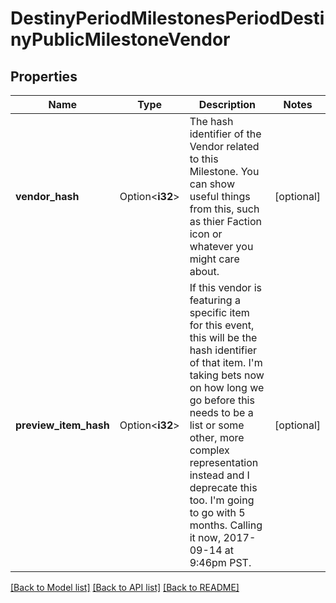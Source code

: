 # DestinyPeriodMilestonesPeriodDestinyPublicMilestoneVendor

## Properties

Name | Type | Description | Notes
------------ | ------------- | ------------- | -------------
**vendor_hash** | Option<**i32**> | The hash identifier of the Vendor related to this Milestone. You can show useful things from this, such as thier Faction icon or whatever you might care about. | [optional]
**preview_item_hash** | Option<**i32**> | If this vendor is featuring a specific item for this event, this will be the hash identifier of that item. I'm taking bets now on how long we go before this needs to be a list or some other, more complex representation instead and I deprecate this too. I'm going to go with 5 months. Calling it now, 2017-09-14 at 9:46pm PST. | [optional]

[[Back to Model list]](../README.md#documentation-for-models) [[Back to API list]](../README.md#documentation-for-api-endpoints) [[Back to README]](../README.md)


